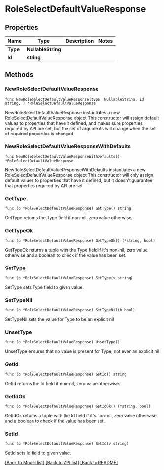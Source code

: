 # RoleSelectDefaultValueResponse

## Properties

Name | Type | Description | Notes
------------ | ------------- | ------------- | -------------
**Type** | **NullableString** |  | 
**Id** | **string** |  | 

## Methods

### NewRoleSelectDefaultValueResponse

`func NewRoleSelectDefaultValueResponse(type_ NullableString, id string, ) *RoleSelectDefaultValueResponse`

NewRoleSelectDefaultValueResponse instantiates a new RoleSelectDefaultValueResponse object
This constructor will assign default values to properties that have it defined,
and makes sure properties required by API are set, but the set of arguments
will change when the set of required properties is changed

### NewRoleSelectDefaultValueResponseWithDefaults

`func NewRoleSelectDefaultValueResponseWithDefaults() *RoleSelectDefaultValueResponse`

NewRoleSelectDefaultValueResponseWithDefaults instantiates a new RoleSelectDefaultValueResponse object
This constructor will only assign default values to properties that have it defined,
but it doesn't guarantee that properties required by API are set

### GetType

`func (o *RoleSelectDefaultValueResponse) GetType() string`

GetType returns the Type field if non-nil, zero value otherwise.

### GetTypeOk

`func (o *RoleSelectDefaultValueResponse) GetTypeOk() (*string, bool)`

GetTypeOk returns a tuple with the Type field if it's non-nil, zero value otherwise
and a boolean to check if the value has been set.

### SetType

`func (o *RoleSelectDefaultValueResponse) SetType(v string)`

SetType sets Type field to given value.


### SetTypeNil

`func (o *RoleSelectDefaultValueResponse) SetTypeNil(b bool)`

 SetTypeNil sets the value for Type to be an explicit nil

### UnsetType
`func (o *RoleSelectDefaultValueResponse) UnsetType()`

UnsetType ensures that no value is present for Type, not even an explicit nil
### GetId

`func (o *RoleSelectDefaultValueResponse) GetId() string`

GetId returns the Id field if non-nil, zero value otherwise.

### GetIdOk

`func (o *RoleSelectDefaultValueResponse) GetIdOk() (*string, bool)`

GetIdOk returns a tuple with the Id field if it's non-nil, zero value otherwise
and a boolean to check if the value has been set.

### SetId

`func (o *RoleSelectDefaultValueResponse) SetId(v string)`

SetId sets Id field to given value.



[[Back to Model list]](../README.md#documentation-for-models) [[Back to API list]](../README.md#documentation-for-api-endpoints) [[Back to README]](../README.md)


